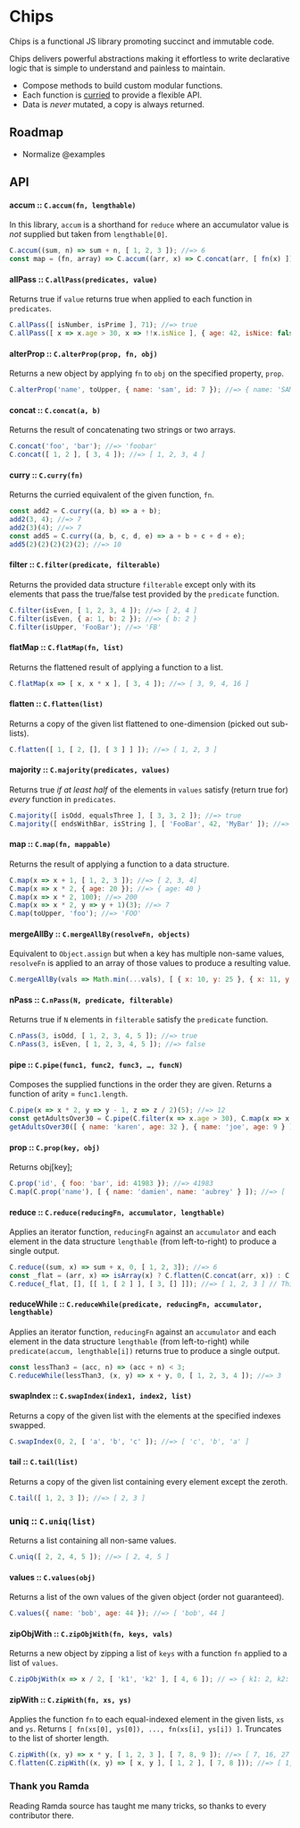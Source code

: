# Chips
Chips is a functional JS library promoting succinct and immutable code.

Chips delivers powerful abstractions making it effortless to write declarative logic that is simple to understand and painless to maintain.
* Compose methods to build custom modular functions.
* Each function is [curried](https://www.sitepoint.com/currying-in-functional-javascript/) to provide a flexible API.
* Data is _never_ mutated, a copy is always returned.

## Roadmap
* Normalize @examples

## API

#### accum :: `C.accum(fn, lengthable)`
In this library, `accum` is a shorthand for `reduce` where an accumulator value is _not_ supplied but taken from `lengthable[0]`.
```javascript
C.accum((sum, n) => sum + n, [ 1, 2, 3 ]); //=> 6
const map = (fn, array) => C.accum((arr, x) => C.concat(arr, [ fn(x) ]), array);
```

#### allPass :: `C.allPass(predicates, value)`
Returns true if `value` returns true when applied to each function in `predicates`.
```javascript
C.allPass([ isNumber, isPrime ], 71); //=> true
C.allPass([ x => x.age > 30, x => !!x.isNice ], { age: 42, isNice: false }); //=> false
```

#### alterProp :: `C.alterProp(prop, fn, obj)`
Returns a new object by applying `fn` to `obj` on the specified property, `prop`.
```javascript
C.alterProp('name', toUpper, { name: 'sam', id: 7 }); //=> { name: 'SAM', id: 7 }
```

#### concat :: `C.concat(a, b)`
Returns the result of concatenating two strings or two arrays.
```javascript
C.concat('foo', 'bar'); //=> 'foobar'
C.concat([ 1, 2 ], [ 3, 4 ]); //=> [ 1, 2, 3, 4 ]
```

#### curry :: `C.curry(fn)`
Returns the curried equivalent of the given function, `fn`.
```javascript
const add2 = C.curry((a, b) => a + b);
add2(3, 4); //=> 7
add2(3)(4); //=> 7
const add5 = C.curry((a, b, c, d, e) => a + b + c + d + e);
add5(2)(2)(2)(2)(2); //=> 10
```

#### filter :: `C.filter(predicate, filterable)`
Returns the provided data structure `filterable` except only with its elements that pass the true/false test provided by the `predicate` function.
```javascript
C.filter(isEven, [ 1, 2, 3, 4 ]); //=> [ 2, 4 ]
C.filter(isEven, { a: 1, b: 2 }); //=> { b: 2 }
C.filter(isUpper, 'FooBar'); //=> 'FB'
```
#### flatMap :: `C.flatMap(fn, list)`
Returns the flattened result of applying a function to a list.
```javascript
C.flatMap(x => [ x, x * x ], [ 3, 4 ]); //=> [ 3, 9, 4, 16 ]
```

#### flatten :: `C.flatten(list)`
Returns a copy of the given list flattened to one-dimension (picked out sub-lists).
```javascript
C.flatten([ 1, [ 2, [], [ 3 ] ] ]); //=> [ 1, 2, 3 ]
```

#### majority :: `C.majority(predicates, values)`
Returns true _if at least half_ of the elements in `values` satisfy (return true for) _every_ function in `predicates`.
```javascript
C.majority([ isOdd, equalsThree ], [ 3, 3, 2 ]); //=> true
C.majority([ endsWithBar, isString ], [ 'FooBar', 42, 'MyBar' ]); //=> false
```

#### map :: `C.map(fn, mappable)`
Returns the result of applying a function to a data structure.
```javascript
C.map(x => x + 1, [ 1, 2, 3 ]); //=> [ 2, 3, 4]
C.map(x => x * 2, { age: 20 }); //=> { age: 40 }
C.map(x => x * 2, 100); //=> 200
C.map(x => x * 2, y => y + 1)(3); //=> 7
C.map(toUpper, 'foo'); //=> 'FOO'
```

#### mergeAllBy :: `C.mergeAllBy(resolveFn, objects)`
Equivalent to `Object.assign` but when a key has multiple non-same values, `resolveFn` is applied to an array of those values to produce a resulting value.
```javascript
C.mergeAllBy(vals => Math.min(...vals), [ { x: 10, y: 25 }, { x: 11, y: 60 } ]); //=> { x: 10, y: 25 }
```

#### nPass :: `C.nPass(N, predicate, filterable)`
Returns true if `N` elements in `filterable` satisfy the `predicate` function.
```javascript
C.nPass(3, isOdd, [ 1, 2, 3, 4, 5 ]); //=> true
C.nPass(3, isEven, [ 1, 2, 3, 4, 5 ]); //=> false
```

#### pipe :: `C.pipe(func1, func2, func3, …, funcN)`
Composes the supplied functions in the order they are given. Returns a function of arity = `func1.length`.
```javascript
C.pipe(x => x * 2, y => y - 1, z => z / 2)(5); //=> 12
const getAdultsOver30 = C.pipe(C.filter(x => x.age > 30), C.map(x => x.name));
getAdultsOver30([ { name: 'karen', age: 32 }, { name: 'joe', age: 9 } ]); //=> 'karen'
```

#### prop :: `C.prop(key, obj)`
Returns obj[key];
```javascript
C.prop('id', { foo: 'bar', id: 41983 }); //=> 41983
C.map(C.prop('name'), [ { name: 'damien', name: 'aubrey' } ]); //=> [ 'damien', 'aubrey' ]
```

#### reduce :: `C.reduce(reducingFn, accumulator, lengthable)`
Applies an iterator function, `reducingFn` against an `accumulator` and each element in the data structure `lengthable` (from left-to-right) to produce a single output.
```javascript
C.reduce((sum, x) => sum + x, 0, [ 1, 2, 3]); //=> 6
const _flat = (arr, x) => isArray(x) ? C.flatten(C.concat(arr, x)) : C.concat(arr, [ x ]);
C.reduce(_flat, [], [[ 1, [ 2 ] ], [ 3, [] ]]); //=> [ 1, 2, 3 ] // This is C.flatten
```

#### reduceWhile :: `C.reduceWhile(predicate, reducingFn, accumulator, lengthable)`
Applies an iterator function, `reducingFn` against an `accumulator` and each element in the data structure `lengthable` (from left-to-right) while `predicate(accum, lengthable[i])` returns true to produce a single output.
```javascript
const lessThan3 = (acc, n) => (acc + n) < 3;
C.reduceWhile(lessThan3, (x, y) => x + y, 0, [ 1, 2, 3, 4 ]); //=> 3
```

#### swapIndex :: `C.swapIndex(index1, index2, list)`
Returns a copy of the given list with the elements at the specified indexes swapped.
```javascript
C.swapIndex(0, 2, [ 'a', 'b', 'c' ]); //=> [ 'c', 'b', 'a' ]
```

#### tail :: `C.tail(list)`
Returns a copy of the given list containing every element except the zeroth.
```javascript
C.tail([ 1, 2, 3 ]); //=> [ 2, 3 ]
```

### uniq :: `C.uniq(list)`
Returns a list containing all non-same values.
```javascript
C.uniq([ 2, 2, 4, 5 ]); //=> [ 2, 4, 5 ]
```

#### values :: `C.values(obj)`
Returns a list of the own values of the given object (order not guaranteed).
```javascript
C.values({ name: 'bob', age: 44 }); //=> [ 'bob', 44 ]
```

#### zipObjWith :: `C.zipObjWith(fn, keys, vals)`
Returns a new object by zipping a list of `keys` with a function `fn` applied to a list of `values`.
```javascript
C.zipObjWith(x => x / 2, [ 'k1', 'k2' ], [ 4, 6 ]); // => { k1: 2, k2: 3}
```

#### zipWith :: `C.zipWith(fn, xs, ys)`
Applies the function `fn` to each equal-indexed element in the given lists, `xs` and `ys`.
Returns `[ fn(xs[0], ys[0]), ..., fn(xs[i], ys[i]) ]`.
Truncates to the list of shorter length.
```javascript
C.zipWith((x, y) => x * y, [ 1, 2, 3 ], [ 7, 8, 9 ]); //=> [ 7, 16, 27 ]
C.flatten(C.zipWith((x, y) => [ x, y ], [ 1, 2 ], [ 7, 8 ])); //=> [ 1, 7, 2, 8 ]
```

### Thank you Ramda
Reading Ramda source has taught me many tricks, so thanks to every contributor there.
